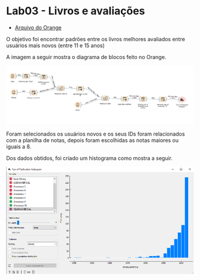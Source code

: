 # Lab03 - Livros e avaliações
   * [Arquivo do Orange](https://github.com/MatheusBulhoes/MC536/tree/master/lab03/notebooks)
   
  O objetivo foi encontrar padrões entre os livros melhores avaliados entre usuários mais novos (entre 11 e 15 anos)
  
  A imagem a seguir mostra o diagrama de blocos feito no Orange.
  
  ![diagrama](https://github.com/MatheusBulhoes/MC536/blob/master/lab03/images/data-diagram.png)
  
  Foram selecionados os usuários novos e os seus IDs foram relacionados com a planilha de notas, depois foram escolhidas as notas maiores ou iguais a 8.
  
  Dos dados obtidos, foi criado um histograma como mostra a seguir.
  
  ![histograma](https://github.com/MatheusBulhoes/MC536/blob/master/lab03/images/histogram.png)
